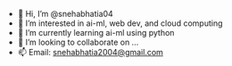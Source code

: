 - 👋 Hi, I’m @snehabhatia04
- 👀 I’m interested in ai-ml, web dev, and cloud computing
- 🌱 I’m currently learning ai-ml using python
- 💞️ I’m looking to collaborate on ...
- 📫 Email: snehabhatia2004@gmail.com

<!---
snehabhatia04/snehabhatia04 is a ✨ special ✨ repository because its `README.md` (this file) appears on your GitHub profile.
You can click the Preview link to take a look at your changes.
--->
